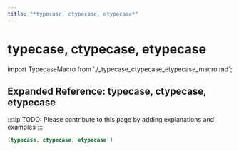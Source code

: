 ```yaml
---
title: "*typecase, ctypecase, etypecase*"
---
```


# typecase, ctypecase, etypecase

import TypecaseMacro from './_typecase_ctypecase_etypecase_macro.md';

<TypecaseMacro />

## Expanded Reference: typecase, ctypecase, etypecase

:::tip
TODO: Please contribute to this page by adding explanations and examples
:::

```lisp
(typecase, ctypecase, etypecase )
```
